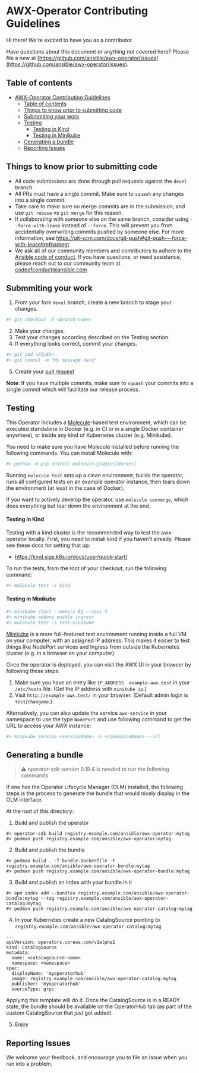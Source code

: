 # AWX-Operator Contributing Guidelines

Hi there! We're excited to have you as a contributor.

Have questions about this document or anything not covered here? Please file a new at [https://github.com/ansible/awx-operator/issues](https://github.com/ansible/awx-operator/issues).

## Table of contents

- [AWX-Operator Contributing Guidelines](#awx-operator-contributing-guidelines)
  - [Table of contents](#table-of-contents)
  - [Things to know prior to submitting code](#things-to-know-prior-to-submitting-code)
  - [Submmiting your work](#submmiting-your-work)
  - [Testing](#testing)
      - [Testing in Kind](#testing-in-kind)
      - [Testing in Minikube](#testing-in-minikube)
  - [Generating a bundle](#generating-a-bundle)
  - [Reporting Issues](#reporting-issues)


## Things to know prior to submitting code

- All code submissions are done through pull requests against the `devel` branch.
- All PRs must have a single commit. Make sure to `squash` any changes into a single commit.
- Take care to make sure no merge commits are in the submission, and use `git rebase` vs `git merge` for this reason.
- If collaborating with someone else on the same branch, consider using `--force-with-lease` instead of `--force`. This will prevent you from accidentally overwriting commits pushed by someone else. For more information, see https://git-scm.com/docs/git-push#git-push---force-with-leaseltrefnamegt
- We ask all of our community members and contributors to adhere to the [Ansible code of conduct](http://docs.ansible.com/ansible/latest/community/code_of_conduct.html). If you have questions, or need assistance, please reach out to our community team at [codeofconduct@ansible.com](mailto:codeofconduct@ansible.com)


## Submmiting your work
1. From your fork `devel` branch, create a new branch to stage your changes.
```sh
#> git checkout -b <branch-name>
```
2. Make your changes.
3. Test your changes according described on the Testing section.
4. If everything looks correct, commit your changes.
```sh
#> git add <FILES>
#> git commit -m "My message here"
```
5. Create your [pull request](https://github.com/ansible/awx-operator/pulls)

**Note**: If you have multiple commits, make sure to `squash` your commits into a single commit which will facilitate our release process.



## Testing

This Operator includes a [Molecule](https://ansible.readthedocs.io/projects/molecule/)-based test environment, which can be executed standalone in Docker (e.g. in CI or in a single Docker container anywhere), or inside any kind of Kubernetes cluster (e.g. Minikube).

You need to make sure you have Molecule installed before running the following commands. You can install Molecule with:

```sh
#> python -m pip install molecule-plugins[docker]
```

Running `molecule test` sets up a clean environment, builds the operator, runs all configured tests on an example operator instance, then tears down the environment (at least in the case of Docker).

If you want to actively develop the operator, use `molecule converge`, which does everything but tear down the environment at the end.

#### Testing in Kind

Testing with a kind cluster is the recommended way to test the awx-operator locally. First, you need to install kind if you haven't already. Please see these docs for setting that up:
* https://kind.sigs.k8s.io/docs/user/quick-start/

To run the tests, from the root of your checkout, run the following command:

```sh
#> molecule test -s kind
```

#### Testing in Minikube

```sh
#> minikube start --memory 8g --cpus 4
#> minikube addons enable ingress
#> molecule test -s test-minikube
```

[Minikube](https://kubernetes.io/docs/tasks/tools/install-minikube/) is a more full-featured test environment running inside a full VM on your computer, with an assigned IP address. This makes it easier to test things like NodePort services and Ingress from outside the Kubernetes cluster (e.g. in a browser on your computer).

Once the operator is deployed, you can visit the AWX UI in your browser by following these steps:

  1. Make sure you have an entry like `IP_ADDRESS  example-awx.test` in your `/etc/hosts` file. (Get the IP address with `minikube ip`.)
  2. Visit `http://example-awx.test/` in your browser. (Default admin login is `test`/`changeme`.)

Alternatively, you can also update the service `awx-service` in your namespace to use the type `NodePort` and use following command to get the URL to access your AWX instance:

```sh
#> minikube service <serviceName> -n <namespaceName> --url
```

## Generating a bundle

> :warning: operator-sdk version 0.19.4 is needed to run the following commands

If one has the Operator Lifecycle Manager (OLM) installed, the following steps is the process to generate the bundle that would nicely display in the OLM interface.

At the root of this directory:

1. Build and publish the operator

```
#> operator-sdk build registry.example.com/ansible/awx-operator:mytag
#> podman push registry.example.com/ansible/awx-operator:mytag
```

2. Build and publish the bundle

```
#> podman build . -f bundle.Dockerfile -t registry.example.com/ansible/awx-operator-bundle:mytag
#> podman push registry.example.com/ansible/awx-operator-bundle:mytag
```

3. Build and publish an index with your bundle in it

```
#> opm index add --bundles registry.example.com/ansible/awx-operator-bundle:mytag --tag registry.example.com/ansible/awx-operator-catalog:mytag
#> podman push registry.example.com/ansible/awx-operator-catalog:mytag
```

4. In your Kubernetes create a new CatalogSource pointing to `registry.example.com/ansible/awx-operator-catalog:mytag`

```
---
apiVersion: operators.coreos.com/v1alpha1
kind: CatalogSource
metadata:
  name: <catalogsource-name>
  namespace: <namespace>
spec:
  displayName: 'myoperatorhub'
  image: registry.example.com/ansible/awx-operator-catalog:mytag
  publisher: 'myoperatorhub'
  sourceType: grpc
```

Applying this template will do it. Once the CatalogSource is in a READY state, the bundle should be available on the OperatorHub tab (as part of the custom CatalogSource that just got added)

5. Enjoy


## Reporting Issues

We welcome your feedback, and encourage you to file an issue when you run into a problem.
